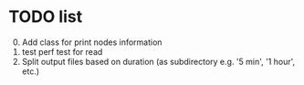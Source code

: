  # TODO list
 
0. Add class for print nodes information
1. test perf test for read
2. Split output files based on duration (as subdirectory e.g. '5 min', '1 hour', etc.)